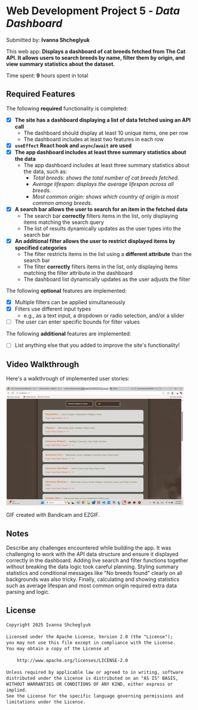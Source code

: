 # Web Development Project 5 - *Data Dashboard*

Submitted by: **Ivanna Shcheglyuk**

This web app: **Displays a dashboard of cat breeds fetched from The Cat API. It allows users to search breeds by name, filter them by origin, and view summary statistics about the dataset.**

Time spent: **9** hours spent in total

## Required Features

The following **required** functionality is completed:

- [x] **The site has a dashboard displaying a list of data fetched using an API call**
  - The dashboard should display at least 10 unique items, one per row
  - The dashboard includes at least two features in each row
- [x] **`useEffect` React hook and `async`/`await` are used**
- [x] **The app dashboard includes at least three summary statistics about the data** 
  - The app dashboard includes at least three summary statistics about the data, such as:
    - *Total breeds: shows the total number of cat breeds fetched.*
    - *Average lifespan: displays the average lifespan across all breeds.*
    - *Most common origin: shows which country of origin is most common among breeds.*
- [x] **A search bar allows the user to search for an item in the fetched data**
  - The search bar **correctly** filters items in the list, only displaying items matching the search query
  - The list of results dynamically updates as the user types into the search bar
- [x] **An additional filter allows the user to restrict displayed items by specified categories**
  - The filter restricts items in the list using a **different attribute** than the search bar 
  - The filter **correctly** filters items in the list, only displaying items matching the filter attribute in the dashboard
  - The dashboard list dynamically updates as the user adjusts the filter

The following **optional** features are implemented:

- [x] Multiple filters can be applied simultaneously
- [x] Filters use different input types
  - e.g., as a text input, a dropdown or radio selection, and/or a slider
- [ ] The user can enter specific bounds for filter values

The following **additional** features are implemented:

* [ ] List anything else that you added to improve the site's functionality!

## Video Walkthrough

Here's a walkthrough of implemented user stories:

<img src='https://github.com/ivannashcheglyuk/data-dashboard/blob/main/project5.gif' title='Video Walkthrough' width='' alt='Video Walkthrough' />

<!-- Replace this with whatever GIF tool you used! --> 
GIF created with Bandicam and EZGIF.

## Notes

Describe any challenges encountered while building the app.
It was challenging to work with the API data structure and ensure it displayed correctly in the dashboard. Adding live search and filter functions together without breaking the data logic took careful planning. Styling summary statistics and conditional messages like "No breeds found" clearly on all backgrounds was also tricky. Finally, calculating and showing statistics such as average lifespan and most common origin required extra data parsing and logic.

## License

    Copyright 2025 Ivanna Shcheglyuk

    Licensed under the Apache License, Version 2.0 (the "License");
    you may not use this file except in compliance with the License.
    You may obtain a copy of the License at

        http://www.apache.org/licenses/LICENSE-2.0

    Unless required by applicable law or agreed to in writing, software
    distributed under the License is distributed on an "AS IS" BASIS,
    WITHOUT WARRANTIES OR CONDITIONS OF ANY KIND, either express or implied.
    See the License for the specific language governing permissions and
    limitations under the License.

